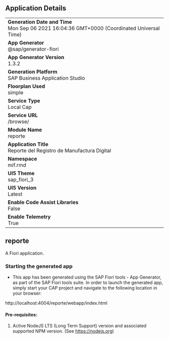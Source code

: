## Application Details
|               |
| ------------- |
|**Generation Date and Time**<br>Mon Sep 06 2021 16:04:36 GMT+0000 (Coordinated Universal Time)|
|**App Generator**<br>@sap/generator-fiori|
|**App Generator Version**<br>1.3.2|
|**Generation Platform**<br>SAP Business Application Studio|
|**Floorplan Used**<br>simple|
|**Service Type**<br>Local Cap|
|**Service URL**<br>/browse/
|**Module Name**<br>reporte|
|**Application Title**<br>Reporte del Registro de Manufactura Digital|
|**Namespace**<br>mif.rmd|
|**UI5 Theme**<br>sap_fiori_3|
|**UI5 Version**<br>Latest|
|**Enable Code Assist Libraries**<br>False|
|**Enable Telemetry**<br>True|

## reporte

A Fiori application.

### Starting the generated app

-   This app has been generated using the SAP Fiori tools - App Generator, as part of the SAP Fiori tools suite.  In order to launch the generated app, simply start your CAP project and navigate to the following location in your browser:

http://localhost:4004/reporte/webapp/index.html

#### Pre-requisites:

1. Active NodeJS LTS (Long Term Support) version and associated supported NPM version.  (See https://nodejs.org)


